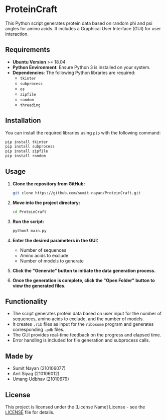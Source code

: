 # ProteinCraft

This Python script generates protein data based on random phi and psi angles for amino acids. It includes a Graphical User Interface (GUI) for user interaction.

## Requirements
- **Ubuntu Version** >= 18.04
- **Python Environment**: Ensure Python 3 is installed on your system.
- **Dependencies**: The following Python libraries are required:
  - `tkinter`
  - `subprocess`
  - `os`
  - `zipfile`
  - `random`
  - `threading`

## Installation

You can install the required libraries using `pip` with the following command:

```bash
pip install tkinter
pip install subprocess
pip install zipfile
pip install random
```

## Usage

1. **Clone the repository from GitHub:**

    ```bash
    git clone https://github.com/sumit-nayan/ProteinCraft.git
    ```

2. **Move into the project directory:**

    ```bash
    cd ProteinCraft
    ```

3. **Run the script:**

    ```bash
    python3 main.py
    ```

4. **Enter the desired parameters in the GUI:**
   - Number of sequences
   - Amino acids to exclude
   - Number of models to generate

5. **Click the "Generate" button to initiate the data generation process.**

6. **Once the generation is complete, click the "Open Folder" button to view the generated files.**

## Functionality

- The script generates protein data based on user input for the number of sequences, amino acids to exclude, and the number of models.
- It creates `.rib` files as input for the `ribosome` program and generates corresponding `.pdb` files.
- The GUI provides real-time feedback on the progress and elapsed time.
- Error handling is included for file generation and subprocess calls.
## Made by

- Sumit Nayan (210106077)
- Anil Siyag (210106012)
- Umang Udbhav (21010679)

## License

This project is licensed under the [License Name] License - see the [LICENSE](LICENSE) file for details.
